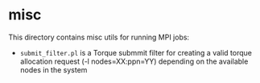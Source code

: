 misc
====

This directory contains misc utils for running MPI jobs:
- `submit_filter.pl` is a Torque submmit filter for creating a valid torque 
  allocation request (-l nodes=XX:ppn=YY) depending on the available nodes in 
  the system
